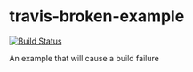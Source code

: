 # travis-broken-example
[![Build Status](https://travis-ci.org/harpribot/travis-broken-example.svg?branch=master)](https://travis-ci.org/harpribot/travis-broken-example)

An example that will cause a build failure
